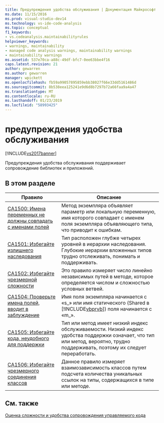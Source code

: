 ```yaml
---
title: Предупреждения удобства обслуживания | Документация Майкрософт
ms.date: 11/15/2016
ms.prod: visual-studio-dev14
ms.technology: vs-ide-code-analysis
ms.topic: conceptual
f1_keywords:
- vs.codeanalysis.maintainabilityrules
helpviewer_keywords:
- warnings, maintainability
- managed code analysis warnings, maintainability warnings
- maintainability warnings
ms.assetid: 537e70ca-a88c-49df-bfc7-0ee63bbe4f16
caps.latest.revision: 21
author: gewarren
ms.author: gewarren
manager: wpickett
ms.openlocfilehash: fb59a99057895859ebb38027f66e33dd5161486d
ms.sourcegitcommit: 8b538eea125241e9d6d8b7297b72a66faa9a4a47
ms.translationtype: MT
ms.contentlocale: ru-RU
ms.lasthandoff: 01/23/2019
ms.locfileid: "58993425"
---
```

# <a name="maintainability-warnings"></a>предупреждения удобства обслуживания
[!INCLUDE[vs2017banner](../includes/vs2017banner.md)]

Предупреждения удобства обслуживания поддерживает сопровождение библиотек и приложений.  
  
## <a name="in-this-section"></a>В этом разделе  
  
|Правило|Описание|  
|----------|-----------------|  
|[CA1500: Имена переменных не должны совпадать с именами полей](../code-quality/ca1500-variable-names-should-not-match-field-names.md)|Метод экземпляра объявляет параметр или локальную переменную, имя которого совпадает с именем поля экземпляра объявляющего типа, что приводит к ошибкам.|  
|[CA1501: Избегайте излишнего наследования](../code-quality/ca1501-avoid-excessive-inheritance.md)|Тип расположен глубже четырех уровней в иерархии наследования. Глубокие иерархии вложенных типов трудно отслеживать, понимать и поддерживать.|  
|[CA1502: Избегайте чрезмерной сложности](../code-quality/ca1502-avoid-excessive-complexity.md)|Это правило измеряет число линейно независимых путей в методе, которое определяется числом и сложностью условных ветвей.|  
|[CA1504: Проверьте имена полей, вводит в заблуждение](../code-quality/ca1504-review-misleading-field-names.md)|Имя поля экземпляра начинается с «s_» или имя статического (Shared в [!INCLUDE[vbprvb](../includes/vbprvb-md.md)]) поля начинается с «m_».|  
|[CA1505: Избегайте кода, неудобного для поддержки](../code-quality/ca1505-avoid-unmaintainable-code.md)|Тип или метод имеет низкий индекс обслуживаемости. Низкий индекс удобства поддержки означает, что тип или метод, вероятно, трудно поддерживать, поэтому их следует переработать.|  
|[CA1506: Избегайте чрезмерного соединения классов](../code-quality/ca1506-avoid-excessive-class-coupling.md)|Данное правило измеряет взаимозависимость классов путем подсчета количества уникальных ссылок на типы, содержащихся в типе или методе.|  
  
## <a name="see-also"></a>См. также  
 [Оценка сложности и удобства сопровождения управляемого кода](../code-quality/measuring-complexity-and-maintainability-of-managed-code.md)
